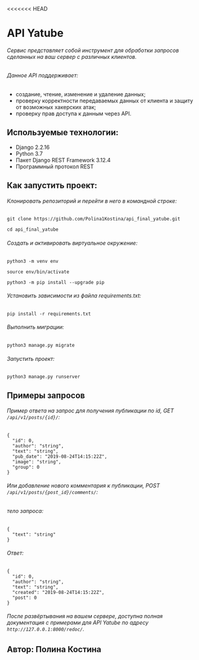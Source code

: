 <<<<<<< HEAD
# API Yatube
###### Сервис представляет собой инструмент для обработки запросов сделанных на ваш сервер с различных клиентов. 
###### Данное API поддерживает:
- создание, чтение, изменение и удаление данных;
- проверку корректности передаваемых данных от клиента и защиту от возможных хакерских атак;
- проверку прав доступа к данным через API.

## Используемые технологии:
- Django 2.2.16
- Python 3.7
- Пакет Django REST Framework 3.12.4
- Программный протокол REST

## Как запустить проект:
###### Клонировать репозиторий и перейти в него в командной строке:

```git clone https://github.com/Polina1Kostina/api_final_yatube.git```

```cd api_final_yatube```

###### Cоздать и активировать виртуальное окружение:
```python3 -m venv env```

```source env/bin/activate```

```python3 -m pip install --upgrade pip```

###### Установить зависимости из файла requirements.txt:
```pip install -r requirements.txt```

###### Выполнить миграции:
```python3 manage.py migrate```

###### Запустить проект:
```python3 manage.py runserver```

## Примеры запросов
###### Пример ответа на запрос для получения публикации по id, GET `/api/v1/posts/{id}/`:
```
{
  "id": 0,
  "author": "string",
  "text": "string",
  "pub_date": "2019-08-24T14:15:22Z",
  "image": "string",
  "group": 0 
}
```

###### Или добавление нового комментария к публикации, POST `/api/v1/posts/{post_id}/comments/`:
###### тело запроса:
```
{
  "text": "string"
}
```

###### Ответ:
```
{
  "id": 0,
  "author": "string",
  "text": "string",
  "created": "2019-08-24T14:15:22Z",
  "post": 0
}
```

###### После развёртывания на вашем сервере, доступна полная документация с примерами для API Yatube по адресу `http://127.0.0.1:8000/redoc/`.

## Автор: Полина Костина
